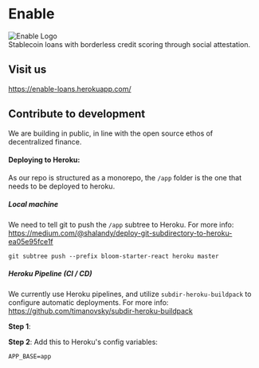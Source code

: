 # Enable
![Enable Logo](https://docs.google.com/uc?id=1G2QwMtnS4JcgCsN_OGaOQ8pt0D9sZ037)
<br/>
Stablecoin loans with borderless credit scoring through social attestation.

## Visit us

https://enable-loans.herokuapp.com/

## Contribute to development

We are building in public, in line with the open source ethos of  decentralized finance.

#### Deploying to Heroku:

As our repo is structured as a monorepo, the `/app` folder is the one that needs to be deployed to heroku.

##### Local machine

We need to tell git to push the  `/app` subtree to Heroku.
For more info: https://medium.com/@shalandy/deploy-git-subdirectory-to-heroku-ea05e95fce1f

```
git subtree push --prefix bloom-starter-react heroku master
```

##### Heroku Pipeline (CI / CD)

We currently use Heroku pipelines, and utilize `subdir-heroku-buildpack` to configure automatic deployments.
For more info: https://github.com/timanovsky/subdir-heroku-buildpack

**Step 1**:

**Step 2**: Add this to Heroku's config variables:
```
APP_BASE=app
```
